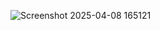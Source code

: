 
![Screenshot 2025-04-08 165121](https://github.com/user-attachments/assets/01ca767e-221d-45a5-8d7f-da3badda38b3)

